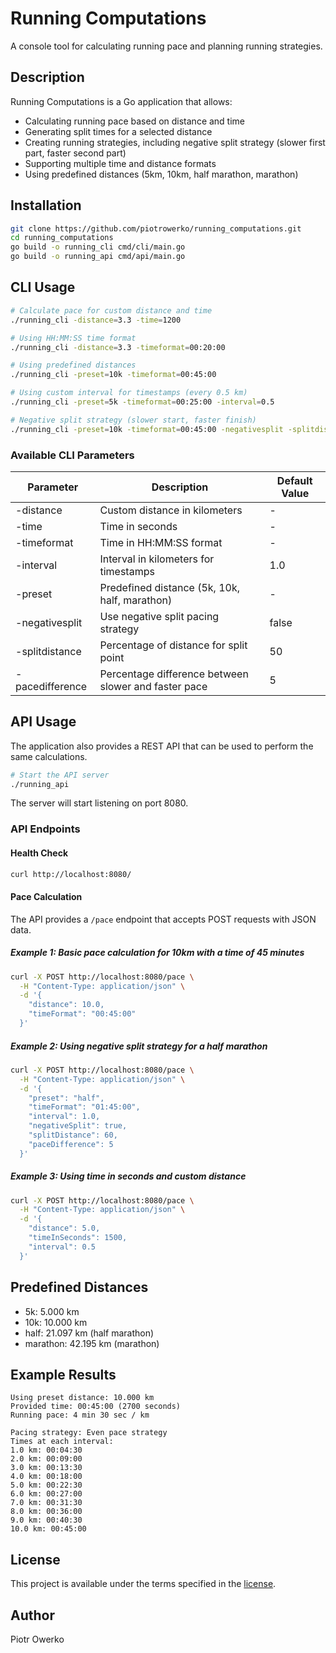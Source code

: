 # Running Computations

A console tool for calculating running pace and planning running strategies.

## Description

Running Computations is a Go application that allows:

- Calculating running pace based on distance and time
- Generating split times for a selected distance
- Creating running strategies, including negative split strategy (slower first part, faster second part)
- Supporting multiple time and distance formats
- Using predefined distances (5km, 10km, half marathon, marathon)

## Installation

```bash
git clone https://github.com/piotrowerko/running_computations.git
cd running_computations
go build -o running_cli cmd/cli/main.go
go build -o running_api cmd/api/main.go
```

## CLI Usage

```bash
# Calculate pace for custom distance and time
./running_cli -distance=3.3 -time=1200

# Using HH:MM:SS time format
./running_cli -distance=3.3 -timeformat=00:20:00

# Using predefined distances
./running_cli -preset=10k -timeformat=00:45:00

# Using custom interval for timestamps (every 0.5 km)
./running_cli -preset=5k -timeformat=00:25:00 -interval=0.5

# Negative split strategy (slower start, faster finish)
./running_cli -preset=10k -timeformat=00:45:00 -negativesplit -splitdistance=60 -pacedifference=3
```

### Available CLI Parameters

| Parameter | Description | Default Value |
|-----------|-------------|---------------|
| -distance | Custom distance in kilometers | - |
| -time | Time in seconds | - |
| -timeformat | Time in HH:MM:SS format | - |
| -interval | Interval in kilometers for timestamps | 1.0 |
| -preset | Predefined distance (5k, 10k, half, marathon) | - |
| -negativesplit | Use negative split pacing strategy | false |
| -splitdistance | Percentage of distance for split point | 50 |
| -pacedifference | Percentage difference between slower and faster pace | 5 |

## API Usage

The application also provides a REST API that can be used to perform the same calculations.

```bash
# Start the API server
./running_api
```

The server will start listening on port 8080.

### API Endpoints

#### Health Check
```bash
curl http://localhost:8080/
```

#### Pace Calculation
The API provides a `/pace` endpoint that accepts POST requests with JSON data.

##### Example 1: Basic pace calculation for 10km with a time of 45 minutes
```bash
curl -X POST http://localhost:8080/pace \
  -H "Content-Type: application/json" \
  -d '{
    "distance": 10.0,
    "timeFormat": "00:45:00"
  }'
```

##### Example 2: Using negative split strategy for a half marathon
```bash
curl -X POST http://localhost:8080/pace \
  -H "Content-Type: application/json" \
  -d '{
    "preset": "half",
    "timeFormat": "01:45:00",
    "interval": 1.0,
    "negativeSplit": true,
    "splitDistance": 60,
    "paceDifference": 5
  }'
```

##### Example 3: Using time in seconds and custom distance
```bash
curl -X POST http://localhost:8080/pace \
  -H "Content-Type: application/json" \
  -d '{
    "distance": 5.0,
    "timeInSeconds": 1500,
    "interval": 0.5
  }'
```

## Predefined Distances

- 5k: 5.000 km
- 10k: 10.000 km
- half: 21.097 km (half marathon)
- marathon: 42.195 km (marathon)

## Example Results

```
Using preset distance: 10.000 km
Provided time: 00:45:00 (2700 seconds)
Running pace: 4 min 30 sec / km

Pacing strategy: Even pace strategy
Times at each interval:
1.0 km: 00:04:30
2.0 km: 00:09:00
3.0 km: 00:13:30
4.0 km: 00:18:00
5.0 km: 00:22:30
6.0 km: 00:27:00
7.0 km: 00:31:30
8.0 km: 00:36:00
9.0 km: 00:40:30
10.0 km: 00:45:00
```

## License

This project is available under the terms specified in the [license](LICENSE).

## Author

Piotr Owerko 